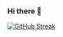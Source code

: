 ### Hi there 👋
[![GitHub Streak](https://github-readme-streak-stats.herokuapp.com?user=Ycap&theme=dark&date_format=n%2Fj%5B%2FY%5D)](https://git.io/streak-stats)
<!--
**Ycap/Ycap** is a ✨ _special_ ✨ repository because its `README.md` (this file) appears on your GitHub profile.

Here are some ideas to get you started:

- 🔭 I’m currently working on ...
- 🌱 I’m currently learning ...
- 👯 I’m looking to collaborate on ...
- 🤔 I’m looking for help with ...
- 💬 Ask me about ...
- 📫 How to reach me: ...
- 😄 Pronouns: ...
- ⚡ Fun fact: ...
-->
